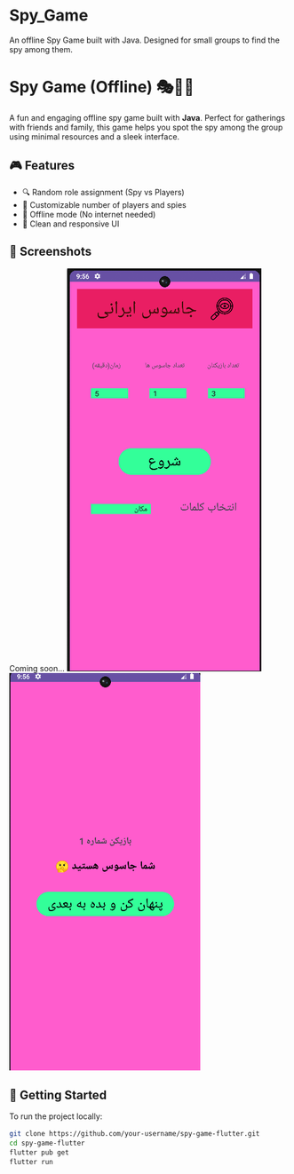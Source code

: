 # Spy_Game
An offline Spy Game built with Java. Designed for small groups to find the spy among them.
# Spy Game (Offline) 🎭🕵️‍♂️

A fun and engaging offline spy game built with **Java**. Perfect for gatherings with friends and family, this game helps you spot the spy among the group using minimal resources and a sleek interface.

## 🎮 Features

- 🔍 Random role assignment (Spy vs Players)
- 🎲 Customizable number of players and spies
- 📵 Offline mode (No internet needed)
- 🎨 Clean and responsive UI

## 📱 Screenshots
<!-- Add screenshots here later if you want -->
Coming soon...
![PCB](image1.png)
![PCB1](image2.png)
## 🚀 Getting Started

To run the project locally:

```bash
git clone https://github.com/your-username/spy-game-flutter.git
cd spy-game-flutter
flutter pub get
flutter run
